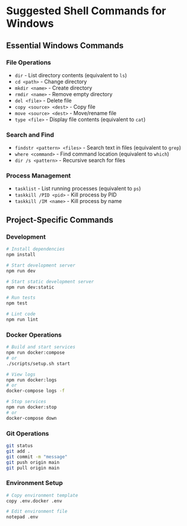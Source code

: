 # Suggested Shell Commands for Windows

## Essential Windows Commands

### File Operations
- `dir` - List directory contents (equivalent to `ls`)
- `cd <path>` - Change directory
- `mkdir <name>` - Create directory
- `rmdir <name>` - Remove empty directory
- `del <file>` - Delete file
- `copy <source> <dest>` - Copy file
- `move <source> <dest>` - Move/rename file
- `type <file>` - Display file contents (equivalent to `cat`)

### Search and Find
- `findstr <pattern> <files>` - Search text in files (equivalent to `grep`)
- `where <command>` - Find command location (equivalent to `which`)
- `dir /s <pattern>` - Recursive search for files

### Process Management
- `tasklist` - List running processes (equivalent to `ps`)
- `taskkill /PID <pid>` - Kill process by PID
- `taskkill /IM <name>` - Kill process by name

## Project-Specific Commands

### Development
```bash
# Install dependencies
npm install

# Start development server
npm run dev

# Start static development server
npm run dev:static

# Run tests
npm test

# Lint code
npm run lint
```

### Docker Operations
```bash
# Build and start services
npm run docker:compose
# or
./scripts/setup.sh start

# View logs
npm run docker:logs
# or
docker-compose logs -f

# Stop services
npm run docker:stop
# or
docker-compose down
```

### Git Operations
```bash
git status
git add .
git commit -m "message"
git push origin main
git pull origin main
```

### Environment Setup
```bash
# Copy environment template
copy .env.docker .env

# Edit environment file
notepad .env
```